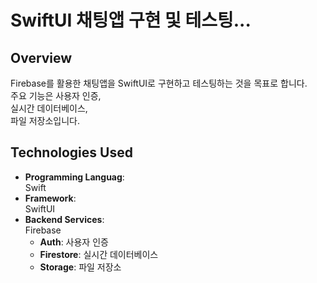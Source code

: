 # SwiftUI 채팅앱 구현 및 테스팅...

## Overview
Firebase를 활용한 채팅앱을 SwiftUI로 구현하고 테스팅하는 것을 목표로 합니다. </br>
주요 기능은 사용자 인증, </br>
실시간 데이터베이스, </br>
파일 저장소입니다. </br>

## Technologies Used
- **Programming Languag**: </br> Swift
- **Framework**: </br> SwiftUI
- **Backend Services**: </br> Firebase
  - **Auth**: 사용자 인증
  - **Firestore**: 실시간 데이터베이스
  - **Storage**: 파일 저장소
